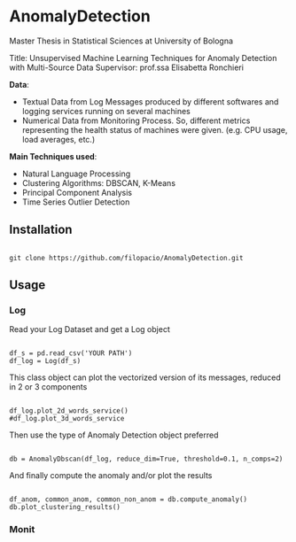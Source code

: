 # AnomalyDetection
Master Thesis in Statistical Sciences at University of Bologna

Title: Unsupervised Machine Learning Techniques for Anomaly Detection with Multi-Source Data
Supervisor: prof.ssa Elisabetta Ronchieri

**Data**: 
- Textual Data from Log Messages produced by different softwares and logging services running on several machines
- Numerical Data from Monitoring Process. So, different metrics representing the health status of machines were given. (e.g. CPU usage, load averages, etc.)



**Main Techniques used**:

- Natural Language Processing
- Clustering Algorithms: DBSCAN, K-Means
- Principal Component Analysis
- Time Series Outlier Detection


## Installation 

<pre><code>
git clone https://github.com/filopacio/AnomalyDetection.git
</code></pre>

## Usage

### Log
Read your Log Dataset and get a Log object

<pre><code>
df_s = pd.read_csv('YOUR PATH')
df_log = Log(df_s)
</code></pre>

This class object can plot the vectorized version of its messages, reduced in 2 or 3 components


<pre><code>
df_log.plot_2d_words_service()
#df_log.plot_3d_words_service
</code></pre>

Then use the type of Anomaly Detection object preferred

<pre><code>
db = AnomalyDbscan(df_log, reduce_dim=True, threshold=0.1, n_comps=2)
</code></pre>

And finally compute the anomaly and/or plot the results

<pre><code>
df_anom, common_anom, common_non_anom = db.compute_anomaly()
db.plot_clustering_results()
</code></pre>


### Monit








